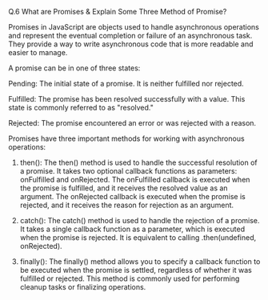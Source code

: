 Q.6 What are Promises & Explain Some Three Method of Promise?


Promises in JavaScript are objects used to handle asynchronous operations and represent the eventual completion or failure of an asynchronous task. They provide a way to write asynchronous code that is more readable and easier to manage.

A promise can be in one of three states:

Pending: The initial state of a promise. It is neither fulfilled nor rejected.

Fulfilled: The promise has been resolved successfully with a value. This state is commonly referred to as "resolved."

Rejected: The promise encountered an error or was rejected with a reason.

Promises have three important methods for working with asynchronous operations:
1. then(): The then() method is used to handle the successful resolution of a promise. It takes two optional callback functions as parameters: onFulfilled and onRejected. The onFulfilled callback is executed when the promise is fulfilled, and it receives the resolved value as an argument. The onRejected callback is executed when the promise is rejected, and it receives the reason for rejection as an argument.

2. catch(): The catch() method is used to handle the rejection of a promise. It takes a single callback function as a parameter, which is executed when the promise is rejected. It is equivalent to calling .then(undefined, onRejected).

3. finally(): The finally() method allows you to specify a callback function to be executed when the promise is settled, regardless of whether it was fulfilled or rejected. This method is commonly used for performing cleanup tasks or finalizing operations.

